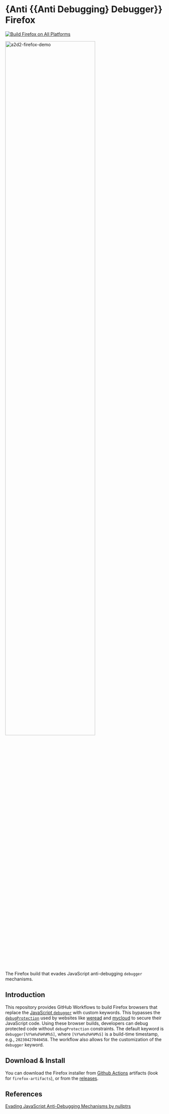 # {Anti {{Anti Debugging} Debugger}} Firefox

[![Build Firefox on All Platforms](https://github.com/Sec-ant/a2d2-firefox/actions/workflows/build.yml/badge.svg)](https://github.com/Sec-ant/a2d2-firefox/actions/workflows/build.yml)

<img alt="a2d2-firefox-demo" src="https://user-images.githubusercontent.com/10386119/234786387-dede6c9e-57d1-4ee1-80c8-adfc65276df1.gif" width=75% >

The Firefox build that evades JavaScript anti-debugging `debugger` mechanisms.

## Introduction

This repository provides GitHub Workflows to build Firefox browsers that replace the [JavaScript `debugger`](https://developer.mozilla.org/docs/Web/JavaScript/Reference/Statements/debugger) with custom keywords. This bypasses the [`debugProtection`](https://github.com/javascript-obfuscator/javascript-obfuscator#debugprotection) used by websites like [weread](https://weread.qq.com/) and [mycloud](http://mcloud.to/) to secure their JavaScript code. Using these browser builds, developers can debug protected code without `debugProtection` constraints. The default keyword is `debugger[%Y%m%d%H%M%S]`, where `[%Y%m%d%H%M%S]` is a build-time timestamp, e.g., `20230427040458`. The workflow also allows for the customization of the `debugger` keyword.

## Download & Install

You can download the Firefox installer from [Github Actions](https://github.com/Sec-ant/a2d2-firefox/actions/workflows/build.yml) artifacts (look for `firefox-artifacts`), or from the [releases](https://github.com/Sec-ant/a2d2-firefox/releases).

## References

[Evading JavaScript Anti-Debugging Mechanisms by nullptrs](https://web.archive.org/web/20211031140141/https://nullpt.rs/evading-anti-debugging-techniques/)
